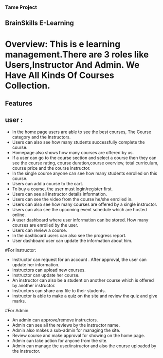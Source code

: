 ### Tame Project
## BrainSkills E-Learning

# Overview: This is e learning management.There are 3 roles like Users,Instructor And Admin. We Have All Kinds Of Courses Collection.
## Features
## user :
- In the home page users are able to see the best courses, The Course category and the Instructors. 
- Users can also see how many students successfully complete the course.
- Homepage also shows how many courses are offered by us.
- If a user can go to the course section and select a course then they can see the course rating, course duration,course overview, total curriculum, course price and the course instructor.
- In the single course anyone can see how many students enrolled on this course.
- Users can add a course to the cart.
- To buy a course, the user must login/register first.
- Users can see all instructor details information.
- Users can see the video from the course he/she enrolled in.
- Users can also see how many courses are offered by a single instructor.
- Users can also see the upcoming event schedule which are hosted online.
- A user dashboard where user information can be stored. How many courses are enrolled by the user.
- Users can review a course.
- In the dashboard users can also see the progress report.
- User dashboard user can update the information about him.

#For Instructor:
- Instructor can request for an account . After approval, the user can update her information.
- Instructors can upload new courses.
- Instructor can update her course.
- An instructor can also be a student on another course which is offered by another instructor.
- Instructors can share any file to their students.
- Instructor is able to make a quiz on the site and review the quiz and give marks.


#For Admin:
- An admin  can approve/remove instructors.
- Admin can see all the reviews by the instructor name.
- Admin also makes a sub-admin for managing the site.
- Review course and make approval for showing on the home page.
- Admin can take action for anyone from the site.
- Admin can manage the user/instructor and also the course uploaded by the instructor.

